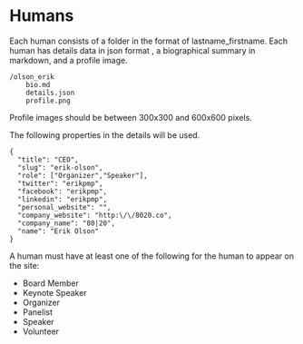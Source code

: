 # Humans 

Each human consists of a folder in the format of lastname_firstname. Each human has details data in json format , a biographical summary in markdown, and a profile image.

```
/olson_erik
    bio.md
    details.json
    profile.png
```

Profile images should be between 300x300 and 600x600 pixels.

The following properties in the details will be used.

```
{
  "title": "CEO",
  "slug": "erik-olson",
  "role": ["Organizer","Speaker"],
  "twitter": "erikpmp",
  "facebook": "erikpmp",
  "linkedin": "erikpmp",
  "personal_website": "",
  "company_website": "http:\/\/8020.co",
  "company_name": "80|20",
  "name": "Erik Olson"
}
```

A human must have at least one of the following for the human to appear on the site:

- Board Member
- Keynote Speaker
- Organizer
- Panelist
- Speaker
- Volunteer
